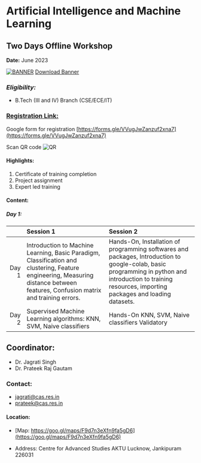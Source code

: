 # Artificial Intelligence and Machine Learning
## Two Days Offline Workshop

**Date:** June 2023


[![BANNER]("./AIWorkshopBanner.png")](AIWorkshopBanner.pdf)
<a href="./AIWorkshopBanner.pdf" download target="_blank">Download Banner</a>


### *Eligibility:*
* B.Tech (III and IV) Branch (CSE/ECE/IT)

### [Registration Link:](https://cas.res.in/workshops.html) 
Google form for registration
[https://forms.gle/VVugJwZanzuf2xna7](https://forms.gle/VVugJwZanzuf2xna7)

Scan QR code 
![QR](https://cas-cs.github.io/Workshops/WorkshopCAS2023.jpg)

#### Highlights:


1. Certificate of training completion
1. Project assignment
1. Expert led training

#### Content:

##### Day 1:

| |Session 1| Session 2|
|---:|:---|:---|
|Day 1|Introduction to Machine Learning, Basic Paradigm, Classification and clustering, Feature engineering, Measuring distance between features, Confusion matrix and training errors.|Hands-On, Installation of programming softwares and packages, Introduction to google-colab, basic programming in  python and introduction to training resources, importing packages and loading datasets.|
|Day 2|Supervised Machine Learning algorithms: KNN, SVM, Naive classifiers|Hands-On KNN, SVM, Naive classifiers Validatory|

<!-- 
###### Session 1:



###### Session 2:




##### Day 2:

###### Session 1:




###### Session 2:

 -->

  
## Coordinator:

* Dr. Jagrati Singh
* Dr. Prateek Raj Gautam

### Contact:

* jagrati@cas.res.in
* prateek@cas.res.in

#### Location:

* [Map: https://goo.gl/maps/F9d7n3eXfn9fa5gD6](https://goo.gl/maps/F9d7n3eXfn9fa5gD6)

* Address: Centre for Advanced Studies AKTU Lucknow, Jankipuram 226031
